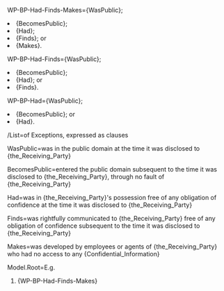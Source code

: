 WP-BP-Had-Finds-Makes={WasPublic};<li>{BecomesPublic};<li>{Had};<li>{Finds}; or <li>{Makes}.

WP-BP-Had-Finds={WasPublic};<li>{BecomesPublic};<li>{Had}; or<li>{Finds}.

WP-BP-Had={WasPublic};<li>{BecomesPublic}; or<li>{Had}.

/List=of Exceptions, expressed as clauses

WasPublic=was in the public domain at the time it was disclosed to {the_Receiving_Party}

BecomesPublic=entered the public domain subsequent to the time it was disclosed to {the_Receiving_Party}, through no fault of {the_Receiving_Party}

Had=was in {the_Receiving_Party}'s possession free of any obligation of confidence at the time it was disclosed to {the_Receiving_Party}

Finds=was rightfully communicated to {the_Receiving_Party} free of any obligation of confidence subsequent to the time it was disclosed to {the_Receiving_Party}

Makes=was developed by employees or agents of {the_Receiving_Party} who had no access to any {Confidential_Information}

Model.Root=E.g.<ol><li>{WP-BP-Had-Finds-Makes}</ol>

